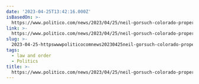 ```yaml
---
date: '2023-04-25T13:42:16.000Z'
isBasedOn: >-
  https://www.politico.com/news/2023/04/25/neil-gorsuch-colorado-property-sale-00093579
link: >-
  https://www.politico.com/news/2023/04/25/neil-gorsuch-colorado-property-sale-00093579
slug: >-
  2023-04-25-httpswwwpoliticocomnews20230425neil-gorsuch-colorado-property-sale-00093579
tags:
  - law and order
  - Politics
title: >-
  https://www.politico.com/news/2023/04/25/neil-gorsuch-colorado-property-sale-00093579
---
```



